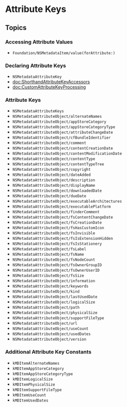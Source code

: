 # Attribute Keys

## Topics

### Accessing Attribute Values

- ``Foundation/NSMetadataItem/value(forAttribute:)``


### Declaring Attribute Keys

- ``NSMetadataAttributeKey``
- <doc:ShorthandAttributeKeyAccessors>
- <doc:CustomAttributeKeyProcessing>

### Attribute Keys

- ``NSMetadataAttributeKeys``
- ``NSMetadataAttributeObject/alternateNames``
- ``NSMetadataAttributeObject/appStoreCategory``
- ``NSMetadataAttributeObject/appStoreCategoryType``
- ``NSMetadataAttributeObject/attributeChangeDate``
- ``NSMetadataAttributeObject/cfBundleIdentifier``
- ``NSMetadataAttributeObject/comment``
- ``NSMetadataAttributeObject/contentCreationDate``
- ``NSMetadataAttributeObject/contentModificationDate``
- ``NSMetadataAttributeObject/contentType``
- ``NSMetadataAttributeObject/contentTypeTree``
- ``NSMetadataAttributeObject/copyright``
- ``NSMetadataAttributeObject/dateAdded``
- ``NSMetadataAttributeObject/description``
- ``NSMetadataAttributeObject/displayName``
- ``NSMetadataAttributeObject/downloadedDate``
- ``NSMetadataAttributeObject/dueDate``
- ``NSMetadataAttributeObject/executableArchitectures``
- ``NSMetadataAttributeObject/executablePlatform``
- ``NSMetadataAttributeObject/finderComment``
- ``NSMetadataAttributeObject/fsContentChangeDate``
- ``NSMetadataAttributeObject/fsCreationDate``
- ``NSMetadataAttributeObject/fsHasCustomIcon``
- ``NSMetadataAttributeObject/fsInvisible``
- ``NSMetadataAttributeObject/fsIsExtensionHidden``
- ``NSMetadataAttributeObject/fsIsStationery``
- ``NSMetadataAttributeObject/fsLabel``
- ``NSMetadataAttributeObject/fsName``
- ``NSMetadataAttributeObject/fsNodeCount``
- ``NSMetadataAttributeObject/fsOwnerGroupID``
- ``NSMetadataAttributeObject/fsOwnerUserID``
- ``NSMetadataAttributeObject/fsSize``
- ``NSMetadataAttributeObject/information``
- ``NSMetadataAttributeObject/keywords``
- ``NSMetadataAttributeObject/kind``
- ``NSMetadataAttributeObject/lastUsedDate``
- ``NSMetadataAttributeObject/logicalSize``
- ``NSMetadataAttributeObject/path``
- ``NSMetadataAttributeObject/physicalSize``
- ``NSMetadataAttributeObject/supportFileType``
- ``NSMetadataAttributeObject/url``
- ``NSMetadataAttributeObject/useCount``
- ``NSMetadataAttributeObject/usedDates``
- ``NSMetadataAttributeObject/version``


### Additional Attribute Key Constants

- ``kMDItemAlternateNames``
- ``kMDItemAppStoreCategory``
- ``kMDItemAppStoreCategoryType``
- ``kMDItemLogicalSize``
- ``kMDItemPhysicalSize``
- ``kMDItemSupportFileType``
- ``kMDItemUseCount``
- ``kMDItemUsedDates``
